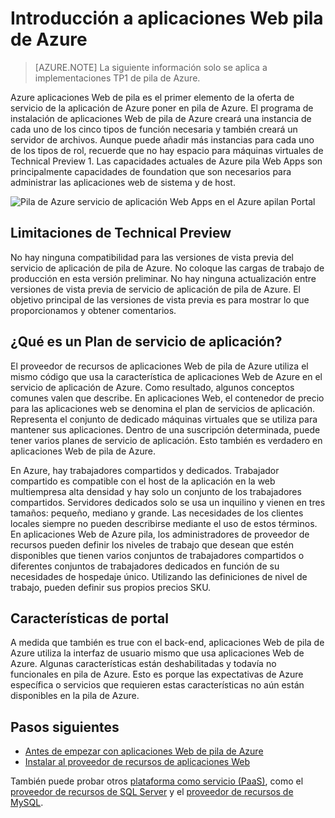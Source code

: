 <properties
    pageTitle="Información general de aplicaciones Web de pila de Azure | Microsoft Azure"
    description="Información general sobre aplicaciones Web de pila de Azure"
    services="azure-stack"
    documentationCenter=""
    authors="apwestgarth"
    manager="stefsch"
    editor=""/>

<tags
    ms.service="azure-stack"
    ms.workload="app-service"
    ms.tgt_pltfrm="na"
    ms.devlang="na"
    ms.topic="article"
    ms.date="09/26/2016"
    ms.author="anwestg"/>
    
# <a name="azure-stack-web-apps-overview"></a>Introducción a aplicaciones Web pila de Azure
    
> [AZURE.NOTE] La siguiente información solo se aplica a implementaciones TP1 de pila de Azure.

Azure aplicaciones Web de pila es el primer elemento de la oferta de servicio de la aplicación de Azure poner en pila de Azure. El programa de instalación de aplicaciones Web de pila de Azure creará una instancia de cada uno de los cinco tipos de función necesaria y también creará un servidor de archivos. Aunque puede añadir más instancias para cada uno de los tipos de rol, recuerde que no hay espacio para máquinas virtuales de Technical Preview 1. Las capacidades actuales de Azure pila Web Apps son principalmente capacidades de foundation que son necesarios para administrar las aplicaciones web de sistema y de host.

![Pila de Azure servicio de aplicación Web Apps en el Azure apilan Portal][1]

## <a name="limitations-of-the-technical-preview"></a>Limitaciones de Technical Preview

No hay ninguna compatibilidad para las versiones de vista previa del servicio de aplicación de pila de Azure. No coloque las cargas de trabajo de producción en esta versión preliminar. No hay ninguna actualización entre versiones de vista previa de servicio de aplicación de pila de Azure. El objetivo principal de las versiones de vista previa es para mostrar lo que proporcionamos y obtener comentarios. 

## <a name="what-is-an-app-service-plan"></a>¿Qué es un Plan de servicio de aplicación?

El proveedor de recursos de aplicaciones Web de pila de Azure utiliza el mismo código que usa la característica de aplicaciones Web de Azure en el servicio de aplicación de Azure. Como resultado, algunos conceptos comunes valen que describe. En aplicaciones Web, el contenedor de precio para las aplicaciones web se denomina el plan de servicios de aplicación. Representa el conjunto de dedicado máquinas virtuales que se utiliza para mantener sus aplicaciones. Dentro de una suscripción determinada, puede tener varios planes de servicio de aplicación. Esto también es verdadero en aplicaciones Web de pila de Azure. 

En Azure, hay trabajadores compartidos y dedicados. Trabajador compartido es compatible con el host de la aplicación en la web multiempresa alta densidad y hay solo un conjunto de los trabajadores compartidos. Servidores dedicados solo se usa un inquilino y vienen en tres tamaños: pequeño, mediano y grande. Las necesidades de los clientes locales siempre no pueden describirse mediante el uso de estos términos. En aplicaciones Web de Azure pila, los administradores de proveedor de recursos pueden definir los niveles de trabajo que desean que estén disponibles que tienen varios conjuntos de trabajadores compartidos o diferentes conjuntos de trabajadores dedicados en función de su necesidades de hospedaje único. Utilizando las definiciones de nivel de trabajo, pueden definir sus propios precios SKU.

## <a name="portal-features"></a>Características de portal

A medida que también es true con el back-end, aplicaciones Web de pila de Azure utiliza la interfaz de usuario mismo que usa aplicaciones Web de Azure. Algunas características están deshabilitadas y todavía no funcionales en pila de Azure. Esto es porque las expectativas de Azure específica o servicios que requieren estas características no aún están disponibles en la pila de Azure. 

## <a name="next-steps"></a>Pasos siguientes

- [Antes de empezar con aplicaciones Web de pila de Azure](azure-stack-webapps-before-you-get-started.md)
- [Instalar al proveedor de recursos de aplicaciones Web](azure-stack-webapps-deploy.md)

También puede probar otros [plataforma como servicio (PaaS)](azure-stack-tools-paas-services.md), como el [proveedor de recursos de SQL Server](azure-stack-sql-rp-deploy-short.md) y el [proveedor de recursos de MySQL](azure-stack-mysql-rp-deploy-short.md).

<!--Image references-->
[1]: ./media/azure-stack-webapps-overview/AppService_Portal.png
